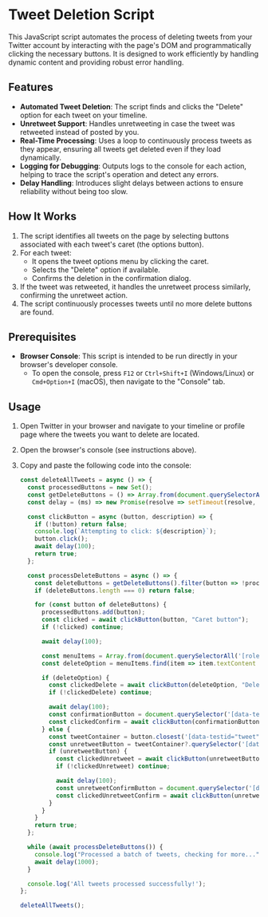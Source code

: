 # Tweet Deletion Script

This JavaScript script automates the process of deleting tweets from your Twitter account by interacting with the page's DOM and programmatically clicking the necessary buttons. It is designed to work efficiently by handling dynamic content and providing robust error handling.

## Features

- **Automated Tweet Deletion**: The script finds and clicks the "Delete" option for each tweet on your timeline.
- **Unretweet Support**: Handles unretweeting in case the tweet was retweeted instead of posted by you.
- **Real-Time Processing**: Uses a loop to continuously process tweets as they appear, ensuring all tweets get deleted even if they load dynamically.
- **Logging for Debugging**: Outputs logs to the console for each action, helping to trace the script's operation and detect any errors.
- **Delay Handling**: Introduces slight delays between actions to ensure reliability without being too slow.

## How It Works

1. The script identifies all tweets on the page by selecting buttons associated with each tweet's caret (the options button).
2. For each tweet:
   - It opens the tweet options menu by clicking the caret.
   - Selects the "Delete" option if available.
   - Confirms the deletion in the confirmation dialog.
3. If the tweet was retweeted, it handles the unretweet process similarly, confirming the unretweet action.
4. The script continuously processes tweets until no more delete buttons are found.

## Prerequisites

- **Browser Console**: This script is intended to be run directly in your browser's developer console.
  - To open the console, press `F12` or `Ctrl+Shift+I` (Windows/Linux) or `Cmd+Option+I` (macOS), then navigate to the "Console" tab.

## Usage

1. Open Twitter in your browser and navigate to your timeline or profile page where the tweets you want to delete are located.
2. Open the browser's console (see instructions above).
3. Copy and paste the following code into the console:

   ```javascript
   const deleteAllTweets = async () => {
     const processedButtons = new Set();
     const getDeleteButtons = () => Array.from(document.querySelectorAll('[data-testid="tweet"] [data-testid="caret"]'));
     const delay = (ms) => new Promise(resolve => setTimeout(resolve, ms));

     const clickButton = async (button, description) => {
       if (!button) return false;
       console.log(`Attempting to click: ${description}`);
       button.click();
       await delay(100);
       return true;
     };

     const processDeleteButtons = async () => {
       const deleteButtons = getDeleteButtons().filter(button => !processedButtons.has(button));
       if (deleteButtons.length === 0) return false;

       for (const button of deleteButtons) {
         processedButtons.add(button);
         const clicked = await clickButton(button, "Caret button");
         if (!clicked) continue;

         await delay(100);

         const menuItems = Array.from(document.querySelectorAll('[role="menuitem"]'));
         const deleteOption = menuItems.find(item => item.textContent === 'Delete');

         if (deleteOption) {
           const clickedDelete = await clickButton(deleteOption, "Delete option");
           if (!clickedDelete) continue;

           await delay(100);
           const confirmationButton = document.querySelector('[data-testid="confirmationSheetConfirm"]');
           const clickedConfirm = await clickButton(confirmationButton, "Confirmation button");
         } else {
           const tweetContainer = button.closest('[data-testid="tweet"]');
           const unretweetButton = tweetContainer?.querySelector('[data-testid="unretweet"]');
           if (unretweetButton) {
             const clickedUnretweet = await clickButton(unretweetButton, "Unretweet button");
             if (!clickedUnretweet) continue;

             await delay(100);
             const unretweetConfirmButton = document.querySelector('[data-testid="unretweetConfirm"]');
             const clickedUnretweetConfirm = await clickButton(unretweetConfirmButton, "Unretweet confirmation button");
           }
         }
       }
       return true;
     };

     while (await processDeleteButtons()) {
       console.log("Processed a batch of tweets, checking for more...");
       await delay(1000);
     }

     console.log('All tweets processed successfully!');
   };

   deleteAllTweets();
